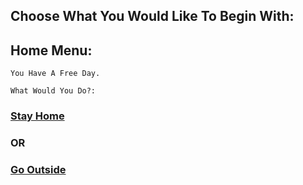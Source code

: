 ## Choose What You Would Like To Begin With:
## Home Menu:
```You Have A Free Day. ```

```What Would You Do?: ```

### [Stay Home](stayhome.md)
### OR
### [Go Outside](gooutside.md)